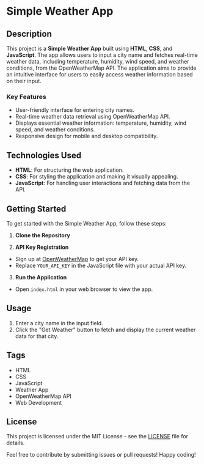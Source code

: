 # Simple Weather App

## Description
This project is a **Simple Weather App** built using **HTML**, **CSS**, and **JavaScript**. The app allows users to input a city name and fetches real-time weather data, including temperature, humidity, wind speed, and weather conditions, from the OpenWeatherMap API. The application aims to provide an intuitive interface for users to easily access weather information based on their input.

### Key Features
- User-friendly interface for entering city names.
- Real-time weather data retrieval using OpenWeatherMap API.
- Displays essential weather information: temperature, humidity, wind speed, and weather conditions.
- Responsive design for mobile and desktop compatibility.

## Technologies Used
- **HTML**: For structuring the web application.
- **CSS**: For styling the application and making it visually appealing.
- **JavaScript**: For handling user interactions and fetching data from the API.

## Getting Started
To get started with the Simple Weather App, follow these steps:

1. **Clone the Repository**

2. **API Key Registration**
- Sign up at [OpenWeatherMap](https://openweathermap.org/) to get your API key.
- Replace `YOUR_API_KEY` in the JavaScript file with your actual API key.

3. **Run the Application**
- Open `index.html` in your web browser to view the app.

## Usage
1. Enter a city name in the input field.
2. Click the "Get Weather" button to fetch and display the current weather data for that city.

## Tags
- HTML
- CSS
- JavaScript
- Weather App
- OpenWeatherMap API
- Web Development

## License
This project is licensed under the MIT License - see the [LICENSE](LICENSE) file for details.

Feel free to contribute by submitting issues or pull requests! Happy coding!
